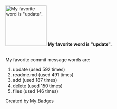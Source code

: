 <img src="https://my-badges.github.io/my-badges/favorite-word.png" alt="My favorite word is &quot;update&quot;." title="My favorite word is &quot;update&quot;." width="128">
<strong>My favorite word is &quot;update&quot;.</strong>
<br><br>

My favorite commit message words are:

1. update (used 592 times)
2. readme.md (used 491 times)
3. add (used 187 times)
4. delete (used 150 times)
5. files (used 146 times)


Created by <a href="https://github.com/my-badges/my-badges">My Badges</a>